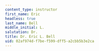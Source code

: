 ```yaml
---
content_type: instructor
first_name: Eric
headless: true
last_name: Bell
middle_initial: L.
salutation: Dr.
title: Dr. Eric L. Bell
uid: 02af974d-f7be-f599-dff5-a2cbb5b3e2ca
---
```

